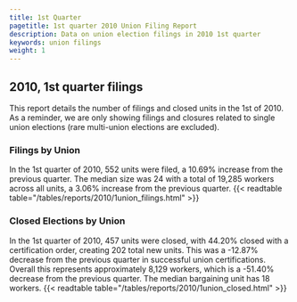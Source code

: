 ```yaml
---
title: 1st Quarter 
pagetitle: 1st quarter 2010 Union Filing Report
description: Data on union election filings in 2010 1st quarter 
keywords: union filings
weight: 1
---
```


## 2010, 1st quarter filings

This report details the number of filings and closed units in the 1st of 2010. As a reminder, we are only showing filings and closures related to single union elections (rare multi-union elections are excluded).

### Filings by Union
In the 1st quarter of 2010, 552 units were filed, a 10.69% increase from the previous quarter. The median size was 24 with a total of 19,285 workers across all units, a 3.06% increase from the previous quarter.
{{< readtable table="/tables/reports/2010/1union_filings.html" >}}

### Closed Elections by Union
In the 1st quarter of 2010, 457 units were closed, with 44.20% closed with a certification order, creating 202 total new units. This was a -12.87% decrease from the previous quarter in successful union certifications. Overall this represents approximately 8,129 workers, which is a -51.40% decrease from the previous quarter. The median bargaining unit has 18 workers.
{{< readtable table="/tables/reports/2010/1union_closed.html" >}}

